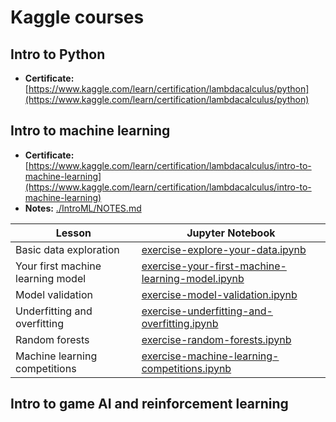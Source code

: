 # Kaggle courses

## Intro to Python

* __Certificate:__ [https://www.kaggle.com/learn/certification/lambdacalculus/python](https://www.kaggle.com/learn/certification/lambdacalculus/python)

## Intro to machine learning

* __Certificate:__ [https://www.kaggle.com/learn/certification/lambdacalculus/intro-to-machine-learning](https://www.kaggle.com/learn/certification/lambdacalculus/intro-to-machine-learning)
* __Notes:__ [./IntroML/NOTES.md](./IntroML/NOTES.md)

|__Lesson__|__Jupyter Notebook__|
|-|-|
|Basic data exploration|[exercise-explore-your-data.ipynb](./IntroML/exercise-explore-your-data.ipynb)|
|Your first machine learning model|[exercise-your-first-machine-learning-model.ipynb](./IntroML/exercise-your-first-machine-learning-model.ipynb)|
|Model validation|[exercise-model-validation.ipynb](./IntroML/exercise-model-validation.ipynb)|
|Underfitting and overfitting|[exercise-underfitting-and-overfitting.ipynb](./IntroML/exercise-underfitting-and-overfitting.ipynb)|
|Random forests|[exercise-random-forests.ipynb](./IntroML/exercise-random-forests.ipynb)|
|Machine learning competitions|[exercise-machine-learning-competitions.ipynb](./IntroML/exercise-machine-learning-competitions.ipynb)|

## Intro to game AI and reinforcement learning


